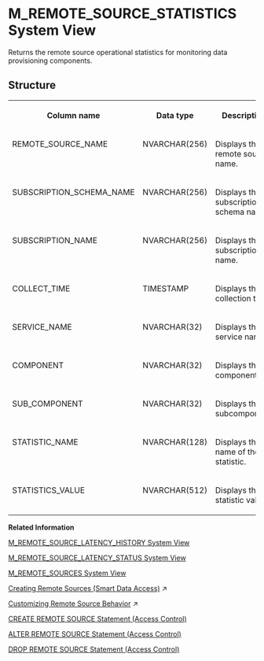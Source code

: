 <!-- loio66b63e6cd0c64d5bb5edef38a56465a9 -->

# M\_REMOTE\_SOURCE\_STATISTICS System View

Returns the remote source operational statistics for monitoring data provisioning components.



## Structure


<table>
<tr>
<th valign="top">

Column name

</th>
<th valign="top">

Data type

</th>
<th valign="top">

Description

</th>
</tr>
<tr>
<td valign="top">

REMOTE\_SOURCE\_NAME

</td>
<td valign="top">

NVARCHAR\(256\)

</td>
<td valign="top">

Displays the remote source name.

</td>
</tr>
<tr>
<td valign="top">

SUBSCRIPTION\_SCHEMA\_NAME

</td>
<td valign="top">

NVARCHAR\(256\)

</td>
<td valign="top">

Displays the subscription schema name.

</td>
</tr>
<tr>
<td valign="top">

SUBSCRIPTION\_NAME

</td>
<td valign="top">

NVARCHAR\(256\)

</td>
<td valign="top">

Displays the subscription name.

</td>
</tr>
<tr>
<td valign="top">

COLLECT\_TIME

</td>
<td valign="top">

TIMESTAMP

</td>
<td valign="top">

Displays the collection time.

</td>
</tr>
<tr>
<td valign="top">

SERVICE\_NAME

</td>
<td valign="top">

NVARCHAR\(32\)

</td>
<td valign="top">

Displays the service name.

</td>
</tr>
<tr>
<td valign="top">

COMPONENT

</td>
<td valign="top">

NVARCHAR\(32\)

</td>
<td valign="top">

Displays the component.

</td>
</tr>
<tr>
<td valign="top">

SUB\_COMPONENT

</td>
<td valign="top">

NVARCHAR\(32\)

</td>
<td valign="top">

Displays the subcomponent.

</td>
</tr>
<tr>
<td valign="top">

STATISTIC\_NAME

</td>
<td valign="top">

NVARCHAR\(128\)

</td>
<td valign="top">

Displays the name of the statistic.

</td>
</tr>
<tr>
<td valign="top">

STATISTICS\_VALUE

</td>
<td valign="top">

NVARCHAR\(512\)

</td>
<td valign="top">

Displays the statistic value.

</td>
</tr>
</table>

**Related Information**  


[M\_REMOTE\_SOURCE\_LATENCY\_HISTORY System View](m-remote-source-latency-history-system-view-b36a777.md "")

[M\_REMOTE\_SOURCE\_LATENCY\_STATUS System View](m-remote-source-latency-status-system-view-322a772.md "Provides remote source latency status information.")

[M\_REMOTE\_SOURCES System View](m-remote-sources-system-view-4f6ae16.md "Provides remote source information.")

[Creating Remote Sources (Smart Data Access)](https://help.sap.com/viewer/477aa413a36c4a95878460696fcc8896/2024_3_QRC/en-US/e8274a1cf62b4aa5b58f261bc904a4af.html "Create a smart data access remote source using SQL syntax or the SAP HANA database explorer.") :arrow_upper_right:

[Customizing Remote Source Behavior](https://help.sap.com/viewer/477aa413a36c4a95878460696fcc8896/2024_3_QRC/en-US/0a97fa4dbb3649ccaab43bcaee95345f.html "The supported behaviors of an SAP HANA smart data access remote source may not be the same as those of the local SAP HANA Cloud, SAP HANA database. Smart data access provides a set of customizable properties, capabilities, functions, and data types to help address these differences.") :arrow_upper_right:

[CREATE REMOTE SOURCE Statement \(Access Control\)](../../010-SQL-Reference/012-SQL-Statements/create-remote-source-statement-access-control-20d4834.md "Defines an external data source that can connect to the SAP HANA database.")

[ALTER REMOTE SOURCE Statement \(Access Control\)](../../010-SQL-Reference/012-SQL-Statements/alter-remote-source-statement-access-control-f423eb4.md "Modifies the configuration of an external data source that is connected to an SAP HANA database.")

[DROP REMOTE SOURCE Statement \(Access Control\)](../../010-SQL-Reference/012-SQL-Statements/drop-remote-source-statement-access-control-20d7332.md "Removes an existing remote source.")

